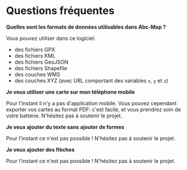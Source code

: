 <a name="faq"></a>

# Questions fréquentes

**Quelles sont les formats de données utilisables dans Abc-Map ?**

Vous pouvez utiliser dans ce logiciel:

- des fichiers GPX
- des fichiers KML
- des fichiers GeoJSON
- des fichiers Shapefile
- des couches WMS
- des couches XYZ (avec URL comportant des variables `x`, `y` et `z`)

**Je veux utiliser une carte sur mon téléphone mobile**

Pour l'instant il n'y a pas d'application mobile. Vous pouvez cependant exporter vos cartes au format PDF: c'est facile, et vous prendrez soin de votre batterie. N'hésitez pas à soutenir le projet.

**Je veux ajouter du texte sans ajouter de formes**

Pour l'instant ce n'est pas possible ! N'hésitez pas à soutenir le projet.

**Je veux ajouter des flèches**

Pour l'instant ce n'est pas possible ! N'hésitez pas à soutenir le projet.
